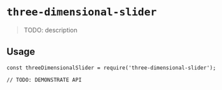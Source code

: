 # `three-dimensional-slider`

> TODO: description

## Usage

```
const threeDimensionalSlider = require('three-dimensional-slider');

// TODO: DEMONSTRATE API
```
